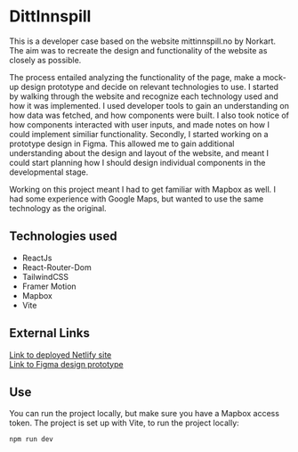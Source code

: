 # DittInnspill

This is a developer case based on the website mittinnspill.no by Norkart. The aim was to recreate the design and functionality of the website as closely as possible.

The process entailed analyzing the functionality of the page, make a mock-up design prototype and decide on relevant technologies to use. I started by walking through the website and recognize each technology used and how it was implemented. I used developer tools to gain an understanding on how data was fetched, and how components were built. I also took notice of how components interacted with user inputs, and made notes on how I could implement similiar functionality. Secondly, I started working on a prototype design in Figma. This allowed me to gain additional understanding about the design and layout of the website, and meant I could start planning how I should design individual components in the developmental stage. 

Working on this project meant I had to get familiar with Mapbox as well. I had some experience with Google Maps, but wanted to use the same technology as the original. 

## Technologies used
- ReactJs
- React-Router-Dom
- TailwindCSS
- Framer Motion
- Mapbox
- Vite



## External Links
[Link to deployed Netlify site](https://main--resonant-sawine-a910ed.netlify.app/) <br>
[Link to Figma design prototype](https://www.figma.com/design/mmjnge5tEiIzvh6II2lmAh/Design-Prototype?node-id=0-1&t=7fb2OKhLIKnGjGVj-1)

## Use
You can run the project locally, but make sure you have a Mapbox access token. The project is set up with Vite, to run the project locally:
```
npm run dev
```

